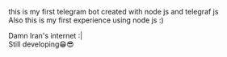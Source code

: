this is my first telegram bot created with node js and telegraf js <br>
Also this is my first experience using node js :)

Damn Iran's internet :| <br>
Still developing😁😎
